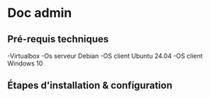 # Doc admin

## Pré-requis techniques
-Virtualbox
-Os serveur Debian 
-OS client Ubuntu 24.04
-OS client Windows 10

## Étapes d'installation & configuration 
